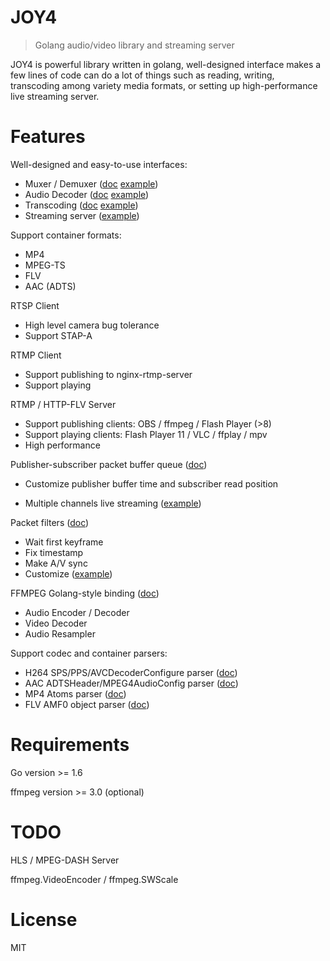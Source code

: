 # JOY4

> Golang audio/video library and streaming server

JOY4 is powerful library written in golang, well-designed interface makes a few lines of code can do a lot of things such as reading, writing, transcoding among variety media formats, or setting up high-performance live streaming server.

# Features 

Well-designed and easy-to-use interfaces:

- Muxer / Demuxer ([doc](https://godoc.org/github.com/2432001677/joy4/av#Demuxer) [example](https://github.com/2432001677/joy4/blob/master/examples/open_probe_file/main.go))
- Audio Decoder ([doc](https://godoc.org/github.com/2432001677/joy4/av#AudioDecoder) [example](https://github.com/2432001677/joy4/blob/master/examples/audio_decode/main.go))
- Transcoding ([doc](https://godoc.org/github.com/2432001677/joy4/av/transcode) [example](https://github.com/2432001677/joy4/blob/master/examples/transcode/main.go))
- Streaming server ([example](https://github.com/2432001677/joy4/blob/master/examples/http_flv_and_rtmp_server/main.go))

Support container formats:

- MP4
- MPEG-TS
- FLV
- AAC (ADTS)

RTSP Client
- High level camera bug tolerance
- Support STAP-A

RTMP Client
- Support publishing to nginx-rtmp-server
- Support playing

RTMP / HTTP-FLV Server 
- Support publishing clients: OBS / ffmpeg / Flash Player (>8)
- Support playing clients: Flash Player 11 / VLC / ffplay / mpv
- High performance


Publisher-subscriber packet buffer queue ([doc](https://godoc.org/github.com/2432001677/joy4/av/pubsub))

- Customize publisher buffer time and subscriber read position


- Multiple channels live streaming ([example](https://github.com/2432001677/joy4/blob/master/examples/rtmp_server_channels/main.go))

Packet filters ([doc](https://godoc.org/github.com/2432001677/joy4/av/pktque))

- Wait first keyframe
- Fix timestamp
- Make A/V sync
- Customize ([example](https://github.com/2432001677/joy4/blob/master/examples/rtmp_server_channels/main.go#L19))

FFMPEG Golang-style binding ([doc](https://godoc.org/github.com/2432001677/joy4/cgo/ffmpeg))
- Audio Encoder / Decoder
- Video Decoder
- Audio Resampler

Support codec and container parsers:

- H264 SPS/PPS/AVCDecoderConfigure parser ([doc](https://godoc.org/github.com/2432001677/joy4/codec/h264parser))
- AAC ADTSHeader/MPEG4AudioConfig parser ([doc](https://godoc.org/github.com/2432001677/joy4/codec/aacparser))
- MP4 Atoms parser ([doc](https://godoc.org/github.com/2432001677/joy4/format/mp4/mp4io))
- FLV AMF0 object parser ([doc](https://godoc.org/github.com/2432001677/joy4/format/flv/flvio))

# Requirements

Go version >= 1.6

ffmpeg version >= 3.0 (optional)

# TODO

HLS / MPEG-DASH Server

ffmpeg.VideoEncoder / ffmpeg.SWScale

# License

MIT
